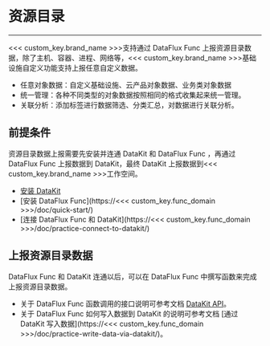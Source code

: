 # 资源目录
---

<<< custom_key.brand_name >>>支持通过 DataFlux Func 上报资源目录数据，除了主机、容器、进程、网络等，<<< custom_key.brand_name >>>基础设施自定义功能支持上报任意自定义数据。

- 任意对象数据：自定义基础设施、云产品对象数据、业务类对象数据
- 统一管理：各种不同类型的对象数据按照相同的格式收集起来统一管理。
- 关联分析：添加标签进行数据筛选、分类汇总，对数据进行关联分析。

## 前提条件

资源目录数据上报需要先安装并连通 DataKit 和 DataFlux Func ，再通过 DataFlux Func 上报数据到 DataKit，最终 DataKit 上报数据到<<< custom_key.brand_name >>>工作空间。

- [安装 DataKit](../datakit/datakit-install.md)
- [安装 DataFlux Func](https://<<< custom_key.func_domain >>>/doc/quick-start/)
- [连接 DataFlux Func 和 DataKit](https://<<< custom_key.func_domain >>>/doc/practice-connect-to-datakit/)

## 上报资源目录数据

DataFlux Func 和 DataKit 连通以后，可以在 DataFlux Func 中撰写函数来完成上报资源目录数据。

- 关于 DataFlux Func 函数调用的接口说明可参考文档 [DataKit API](../datakit/apis.md)。
- 关于 DataFlux Func 如何写入数据到 DataKit 的说明可参考文档 [通过DataKit 写入数据](https://<<< custom_key.func_domain >>>/doc/practice-write-data-via-datakit/)。

